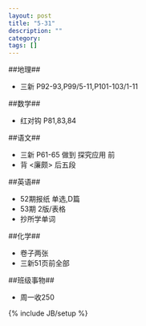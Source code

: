 ```yaml
---
layout: post
title: "5-31"
description: ""
category: 
tags: []
---
```


##地理##

* 三新 P92-93,P99/5-11,P101-103/1-11

##数学##

* 红对钩 P81,83,84

##语文##

* 三新 P61-65 做到 探究应用 前
* 背 <廉颇> 后五段

##英语##

* 52期报纸 单选,D篇
* 53期 2版/表格
* 抄所学单词

##化学##

* 卷子两张
* 三新51页前全部

##班级事物##

* 周一收250

{% include JB/setup %}

